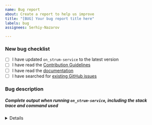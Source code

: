 ```yaml
---
name: Bug report
about: Create a report to help us improve
title: "[BUG] Your bug report title here"
labels: bug
assignees: Serhiy-Nazarov

---
```


<!-- Thanks for helping to make `on_strum-service` better! Before submit your bug, please make sure to check the following boxes by putting an x in the [ ] (don't: [x ], [ x], do: [x]) -->

### New bug checklist

- [ ] I have updated `on_strum-service` to the latest version
- [ ] I have read the [Contribution Guidelines](https://github.com/on-strum/ruby-on-strum-service/blob/master/CONTRIBUTING.md)
- [ ] I have read the [documentation](https://github.com/on-strum/ruby-on-strum-service/blob/master/README.md)
- [ ] I have searched for [existing GitHub issues](https://github.com/on-strum/ruby-on-strum-service/issues)

<!-- Please use next pattern for your bug report title: [BUG] Your bug report title here -->

### Bug description
<!-- Please include what's happening, expected behavior, and any relevant code samples -->

##### Complete output when running `on_strum-service`, including the stack trace and command used

<details>
  <pre>[INSERT OUTPUT HERE]</pre>
</details>
